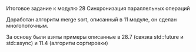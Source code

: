 Итоговое задание к модулю 28 Синхронизация параллельных операций

Доработан алгоритм merge sort, описанный в 11 модуле, он сделан многопоточным.

За основу были взяты примеры описанные в 28.7 (связка std::future и std::async) и 11.4 (алгоритм сортировки)


